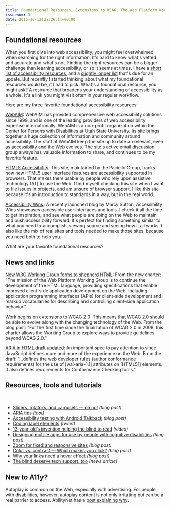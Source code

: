 ```yaml
---
title: Foundational Resources, Extensions to WCAG, The Web Platform Working Group and More
issuenum: 3
date: 2015-10-12T22:26:14+00:00
---
```


## Foundational resources
  
When you first dive into web accessibility, you might feel overwhelmed when searching for the right information. It's hard to know what's vetted and accurate and what's not. Finding the right resources can be a bigger challenge than learning accessibility, or so it seems at times. I have a [short list of accessibility resources](http://davidakennedy.com/2014/11/04/favorite-accessibility-resources/), and a [slightly longer list](http://a11y.me) that's due for an update. But recently I started thinking about what my foundational resources would be, if I had to pick. What's a foundational resource, you might ask? A resource that broadens your understanding of accessibility as a whole. It's a link you might visit often in your regular workflow.  
  
Here are my three favorite foundational accessibility resources:  
  
[WebAIM](http://webaim.org): WebAIM has provided comprehensive web accessibility solutions since 1999, and is one of the leading providers of web accessibility expertise internationally. WebAIM is a non-profit organization within the Center for Persons with Disabilities at Utah State University. Its site brings together a huge collection of information and community around accessibility. The staff at WebAIM keep the site up to date an relevant, even as accessibility and the Web evolves. The site's active email discussion group always has valuable information to share, and continues to be my favorite feature.  
  
[HTML5 Accessibility](http://html5accessibility.com): This site, maintained by the Paciello Group, tracks how new HTML5 user interface features are accessibility supported in browsers. That makes them usable by people who rely upon assistive technology (AT) to use the Web. I find myself checking this site when I want to file issues in projects, and am unsure of browser support. I like this site because it's an introduction to standards in a way, but in the real world.  
  
[Accessibility Wins](http://a11ywins.tumblr.com): A recently launched blog by Marcy Sutton, Accessibility Wins showcases accessible user interfaces and tools. I check it all the time to get inspiration, and see what people are doing on the Web to maintain and push accessibility forward. It's perfect for finding something similar to what you need to accomplish, viewing source and seeing how it all works. I also like the mix of real sites and tools needed to make those sites, because you need both to help you.  
  
What are your favorite foundational resources?

## News and links

[New W3C Working Group forms to shepherd HTML](http://www.w3.org/2015/10/webplatform-charter.html): From the new charter: "The mission of the Web Platform Working Group is to continue the development of the HTML language, providing specifications that enable improved client-side application development on the Web, including application programming interfaces (APIs) for client-side development and markup vocabularies for describing and controlling client-side application behavior."  
  
[Work begins on extensions to WCAG 2.0](https://www.w3.org/blog/2015/10/work-begins-on-extensions-to-wcag-2-0/): This means that WCAG 2.0 should be able to evolve along with the changing technology of the Web. From the blog post: "For the first time since the finalization of WCAG 2.0 in 2008, this charter allows the Working Group to explore ways to provide guidelines beyond WCAG 2.0."  
  
[ARIA in HTML draft updated](http://www.w3.org/TR/html-aria/): An important spec to pay attention to since JavaScript defines more and more of the experience on the Web. From the draft: "...defines the web developer rules (author conformance requirements) for the use of \[wai-aria-1.1\] attributes on \[HTML51\] elements. It also defines requirements for Conformance Checking tools."

## Resources, tools and tutorials
 

* [Sliders, rotators, and carousels — oh no!](http://10up.com/blog/2015/sliders-rotators-carousels/) _(blog post)_
* [ARIA tips](http://m4dz.github.io/aria-tips/) _(tool)_
*   [Accessibility testing with Android Talkback](https://www.paciellogroup.com/blog/2015/10/accessibility-testing-with-android-talkback/) _(blog post)_
* [Coding label elements](https://twitter.com/iandevlin/status/651690857020657664) _(tweet)_
* [13-year-old’s invention helping the blind to read](https://www.youtube.com/watch?v=Ez0vn1Ifwuk) _(video)_
* [Designing mobile apps for use by people with cognitive disabilities](http://www.ssbbartgroup.com/blog/designing-mobile-apps-for-use-by-people-with-cognitive-disabilities/) _(blog post)_
* [Zoom for fixed and responsive sites](https://alastairc.ac/2015/10/zoom-for-fixed-and-responsive-sites/) _(blog post)_
* [Color vs. contrast — Which makes you click?](https://medium.com/swlh/color-vs-contrast-which-makes-you-click-38cb719627a2) _(blog post)_
* [Why your links need a hover effect](http://uxmovement.com/buttons/why-your-links-need-a-hover-effect/) _(blog post)_
* [The blind deserve tech support, too](http://www.slate.com/articles/technology/future_tense/2015/10/tech_companies_should_care_more_about_customers_with_disabilities.html) _(news article)_

## New to A11y?
  
Autoplay is common on the Web, especially with advertising. For people with disabilities, however, autoplay content is not only irritating but can be a real barrier to access. AbilityNet has a [post explaining why](https://www.abilitynet.org.uk/blog/autoplay-is-an-accessibility-issue). 